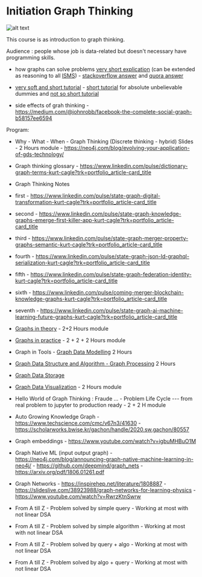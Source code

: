 # Initiation Graph Thinking

![alt text](https://dist.neo4j.com/wp-content/uploads/20201209103856/image3-18.png)

This course is as introduction to graph thinking. 

Audience : people whose job is data-related but doesn't necessary have programming skills.

* how graphs can solve problems [very short explication](https://github.com/JohnLaTwC/Shared/blob/master/Defenders%20think%20in%20lists.%20Attackers%20think%20in%20graphs.%20As%20long%20as%20this%20is%20true%2C%20attackers%20win.md) (can be extended as reasoning to all [ISMS](https://en.wikipedia.org/wiki/Information_security_management)) - [stackoverflow answer](https://stackoverflow.com/questions/703999/what-are-good-examples-of-problems-that-graphs-can-solve-better-than-the-alterna) and [quora answer](https://www.quora.com/What-are-real-world-problems-that-graph-theory-can-solve)

* [very soft and short tutorial](https://jeremykun.com/2011/06/26/teaching-mathematics-graph-theory/) - [short tutorial](https://www.freecodecamp.org/news/i-dont-understand-graph-theory-1c96572a1401/) for absolute unbelievable dummies and [not so short tutorial](https://medium.com/tebs-lab/graph-theory-table-of-contents-97ccc62b09a6)

* side effects of grah thinking - https://medium.com/@johnrobb/facebook-the-complete-social-graph-b58157ee6594

Program: 

* Why - What - When - Graph Thinking (Discrete thinking - hybrid) Slides - 2 Hours module - https://neo4j.com/blog/evolving-your-application-of-gds-technology/

* Graph thinking glossary - https://www.linkedin.com/pulse/dictionary-graph-terms-kurt-cagle?trk=portfolio_article-card_title

* Graph Thinking Notes 
* first - https://www.linkedin.com/pulse/state-graph-digital-transformation-kurt-cagle?trk=portfolio_article-card_title
* second - https://www.linkedin.com/pulse/state-graph-knowledge-graphs-emerge-first-killer-app-kurt-cagle?trk=portfolio_article-card_title
* third - https://www.linkedin.com/pulse/state-graph-merger-property-graphs-semantic-kurt-cagle?trk=portfolio_article-card_title
* fourth - https://www.linkedin.com/pulse/state-graph-json-ld-graphql-serialization-kurt-cagle?trk=portfolio_article-card_title
* fifth - https://www.linkedin.com/pulse/state-graph-federation-identity-kurt-cagle?trk=portfolio_article-card_title
* sixth - https://www.linkedin.com/pulse/coming-merger-blockchain-knowledge-graphs-kurt-cagle?trk=portfolio_article-card_title
* seventh - https://www.linkedin.com/pulse/state-graph-ai-machine-learning-future-graphs-kurt-cagle?trk=portfolio_article-card_title


* [Graphs in theory](./graphTheory.md) - 2+2 Hours module

* [Graphs in practice](./graphPractice.md) - 2 + 2 + 2 Hours module 

* Graph in Tools - [Graph Data Modelling](./graphDataModelling.md) 2 Hours

* [Graph Data Structure and Algorithm - Graph Processing](./graphDataStructureAlgorithm.md) 2 Hours

* [Graph Data Storage](./graphDataStorage.md)

* [Graph Data Visualization](./graphVisualization.md) - 2 Hours module

* Hello World of Graph Thinking : Fraude ... - Problem Life Cycle --- from real problem to jupyter to production ready - 2 + 2 H module

* Auto  Growing Knowledge Graph - https://www.techscience.com/cmc/v67n3/41630 - https://scholarworks.bwise.kr/gachon/handle/2020.sw.gachon/80557

* Graph embeddings - https://www.youtube.com/watch?v=igbuMHBuO1M

* Graph Native ML (input output graph) - https://neo4j.com/blog/announcing-graph-native-machine-learning-in-neo4j/ - https://github.com/deepmind/graph_nets - https://arxiv.org/pdf/1806.01261.pdf 

* Graph Networks - https://inspirehep.net/literature/1808887 - https://slideslive.com/38923988/graph-networks-for-learning-physics - https://www.youtube.com/watch?v=RwrzKtnSwrw

* From A till Z - Problem solved by simple query - Working at most with not linear DSA

* From A till Z - Problem solved by simple algorithm - Working at most with not linear DSA

* From A till Z - Problem solved by query + algo - Working at most with not linear DSA

* From A till Z - Problem solved by algo + query - Working at most with not linear DSA




